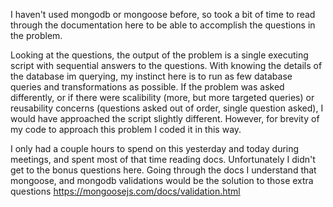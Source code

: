 I haven't used mongodb or mongoose before, so took a bit of time to read through the documentation here to be able to accomplish the questions in the problem.

Looking at the questions, the output of the problem is a single executing script with sequential answers to the questions. With knowing the details of the database im querying, my instinct here is to run as few database queries and transformations as possible. If the problem was asked differently, or if there were scalibility (more, but more targeted queries) or reusability concerns (questions asked out of order, single question asked), I would have approached the script slightly different. However, for brevity of my code to approach this problem I coded it in this way.

I only had a couple hours to spend on this yesterday and today during meetings, and spent most of that time reading docs. Unfortunately I didn't get to the bonus questions here. Going through the docs I understand that mongoose, and mongodb validations would be the solution to those extra questions https://mongoosejs.com/docs/validation.html
